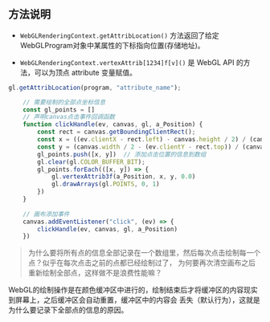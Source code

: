 ## 方法说明

* `WebGLRenderingContext.getAttribLocation()` 方法返回了给定WebGLProgram对象中某属性的下标指向位置(存储地址)。

* `WebGLRenderingContext.vertexAttrib[1234]f[v]()` 是 WebGL API 的方法，可以为顶点 attribute 变量赋值。

```javascript
gl.getAttribLocation(program, "attribute_name");
``` 

```javascript
    // 需要绘制的全部点坐标信息
    const gl_points = []
    // 声明canvas点击事件回调函数
    function clickHandle(ev, canvas, gl, a_Position) {
        const rect = canvas.getBoundingClientRect();
        const x = ((ev.clientX - rect.left) - canvas.height / 2) / (canvas.height / 2);
        const y = (canvas.width / 2 - (ev.clientY - rect.top)) / (canvas.width / 2);
        gl_points.push([x, y])  // 添加点击位置的信息到数组
        gl.clear(gl.COLOR_BUFFER_BIT);
        gl_points.forEach(([x, y]) => {
            gl.vertexAttrib3f(a_Position, x, y, 0.0)
            gl.drawArrays(gl.POINTS, 0, 1)
        })
    }
    
    // 画布添加事件
    canvas.addEventListener("click", (ev) => {
        clickHandle(ev, canvas, gl, a_Position)
    })
```

> 为什么要将所有点的信息全部记录在一个数组里，然后每次点击绘制每一个点？似乎在每次点击之前的点都已经绘制过了，
> 为何要再次清空画布之后重新绘制全部点，这样做不是浪费性能嘛？

WebGL的绘制操作是在颜色缓冲区中进行的，绘制结束后才将缓冲区的内容现实到屏幕上，之后缓冲区会自动重置，缓冲区中的内容会
丢失（默认行为），这就是为什么要记录下全部点的信息的原因。